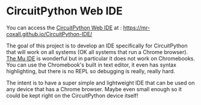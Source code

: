 # CircuitPython Web IDE

You can access the [CircuitPython Web IDE](https://mr-coxall.github.io/CircuitPython-IDE/) at : https://mr-coxall.github.io/CircuitPython-IDE/

The goal of this project is to develop an IDE specifically for CircuitPython that will work on all systems (OK all systems that run a Chrome browser). [The Mu IDE](https://codewith.mu/) is wonderful but in particular it does not work on Chromebooks. You can use the Chromebook's built in text editor, it even has syntax highlighting, but there is no REPL so debugging is really, really hard.

The intent is to have a super simple and lightweight IDE that can be used on any device that has a Chrome browser. Maybe even small enough so it could be kept right on the CircuitPython device itself!
